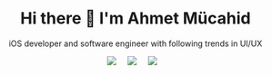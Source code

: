 <h1 align='center'> Hi there 👋 I'm Ahmet Mücahid </h1>

<p align='center'>
  iOS developer and software engineer with following trends in UI/UX
</p>

<p align='center'>
  <a href="https://x.com/amucahidbozkurt"><img src="https://img.shields.io/badge/X-%23000000.svg?&style=for-the-badge&logo=X&logoColor=white" /></a>&nbsp;&nbsp;&nbsp;&nbsp;
  <a href="https://linkedin.com/in/amucahidbozkurt"><img src="https://img.shields.io/badge/linkedin-0073B1.svg?&style=for-the-badge&logo=linkedin&logoColor=white" /></a>&nbsp;&nbsp;&nbsp;&nbsp;
  <a href="https://medium.com/@amucahidbozkurt"><img src="https://img.shields.io/badge/medium-%2312100E.svg?&style=for-the-badge&logo=medium&logoColor=white" /></a>&nbsp;&nbsp;&nbsp;
</p>
